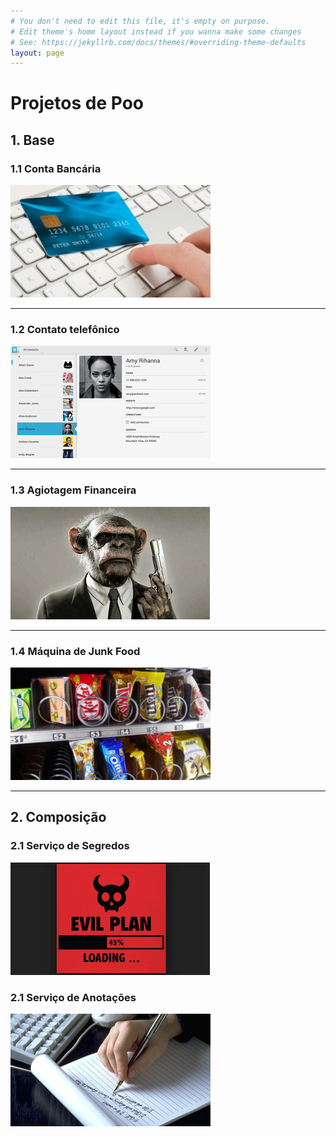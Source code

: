 ```yaml
---
# You don't need to edit this file, it's empty on purpose.
# Edit theme's home layout instead if you wanna make some changes
# See: https://jekyllrb.com/docs/themes/#overriding-theme-defaults
layout: page
---
```

# Projetos de Poo

## 1. Base

### 1.1 Conta Bancária
[![](/pages/01_conta/figura.png)](/pages/01_conta.html)

---
### 1.2 Contato telefônico
[![](/pages/01_contato/figura.png)](/pages/01_contato.html)

---
### 1.3 Agiotagem Financeira
[![](/pages/01_agiota/figura.png)](/pages/01_agiota.html)

---
### 1.4 Máquina de Junk Food
[![](/pages/01_junkfood/figura.png)](/pages/01_junkfood.html)

---
## 2. Composição

### 2.1 Serviço de Segredos
[![](/pages/02_segredos/figura.png)](/pages/02_segredos.html)


### 2.1 Serviço de Anotações
[![](/pages/02_anotacoes/figura.png)](/pages/02_anotacoes.html)
